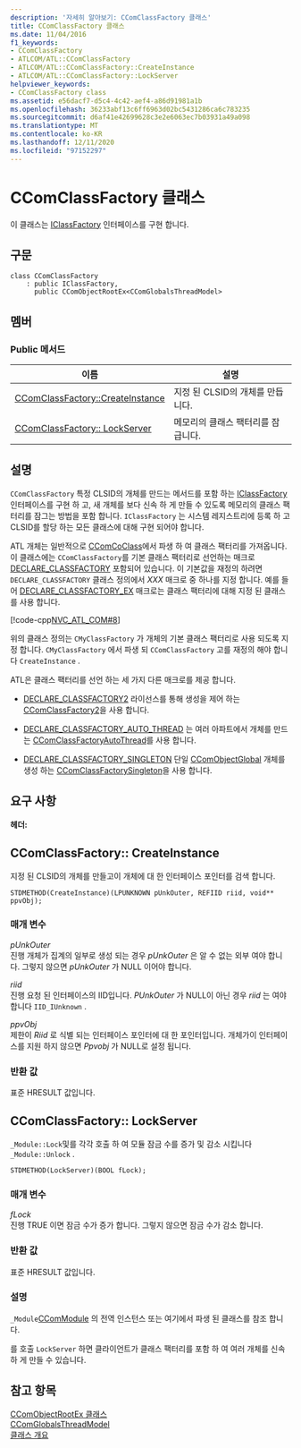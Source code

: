 ```yaml
---
description: '자세히 알아보기: CComClassFactory 클래스'
title: CComClassFactory 클래스
ms.date: 11/04/2016
f1_keywords:
- CComClassFactory
- ATLCOM/ATL::CComClassFactory
- ATLCOM/ATL::CComClassFactory::CreateInstance
- ATLCOM/ATL::CComClassFactory::LockServer
helpviewer_keywords:
- CComClassFactory class
ms.assetid: e56dacf7-d5c4-4c42-aef4-a86d91981a1b
ms.openlocfilehash: 36233abf13c6ff6963d02bc5431286ca6c783235
ms.sourcegitcommit: d6af41e42699628c3e2e6063ec7b03931a49a098
ms.translationtype: MT
ms.contentlocale: ko-KR
ms.lasthandoff: 12/11/2020
ms.locfileid: "97152297"
---
```

# <a name="ccomclassfactory-class"></a>CComClassFactory 클래스

이 클래스는 [IClassFactory](/windows/win32/api/unknwnbase/nn-unknwnbase-iclassfactory) 인터페이스를 구현 합니다.

## <a name="syntax"></a>구문

```
class CComClassFactory
    : public IClassFactory,
      public CComObjectRootEx<CComGlobalsThreadModel>
```

## <a name="members"></a>멤버

### <a name="public-methods"></a>Public 메서드

|이름|설명|
|----------|-----------------|
|[CComClassFactory::CreateInstance](#createinstance)|지정 된 CLSID의 개체를 만듭니다.|
|[CComClassFactory:: LockServer](#lockserver)|메모리의 클래스 팩터리를 잠급니다.|

## <a name="remarks"></a>설명

`CComClassFactory` 특정 CLSID의 개체를 만드는 메서드를 포함 하는 [IClassFactory](/windows/win32/api/unknwnbase/nn-unknwnbase-iclassfactory) 인터페이스를 구현 하 고, 새 개체를 보다 신속 하 게 만들 수 있도록 메모리의 클래스 팩터리를 잠그는 방법을 포함 합니다. `IClassFactory` 는 시스템 레지스트리에 등록 하 고 CLSID를 할당 하는 모든 클래스에 대해 구현 되어야 합니다.

ATL 개체는 일반적으로 [CComCoClass](../../atl/reference/ccomcoclass-class.md)에서 파생 하 여 클래스 팩터리를 가져옵니다. 이 클래스에는 `CComClassFactory`를 기본 클래스 팩터리로 선언하는 매크로 [DECLARE_CLASSFACTORY](aggregation-and-class-factory-macros.md#declare_classfactory) 포함되어 있습니다. 이 기본값을 재정의 하려면 `DECLARE_CLASSFACTORY` 클래스 정의에서 *XXX* 매크로 중 하나를 지정 합니다. 예를 들어 [DECLARE_CLASSFACTORY_EX](aggregation-and-class-factory-macros.md#declare_classfactory_ex) 매크로는 클래스 팩터리에 대해 지정 된 클래스를 사용 합니다.

[!code-cpp[NVC_ATL_COM#8](../../atl/codesnippet/cpp/ccomclassfactory-class_1.h)]

위의 클래스 정의는 `CMyClassFactory` 가 개체의 기본 클래스 팩터리로 사용 되도록 지정 합니다. `CMyClassFactory` 에서 파생 되 `CComClassFactory` 고를 재정의 해야 합니다 `CreateInstance` .

ATL은 클래스 팩터리를 선언 하는 세 가지 다른 매크로를 제공 합니다.

- [DECLARE_CLASSFACTORY2](aggregation-and-class-factory-macros.md#declare_classfactory2) 라이선스를 통해 생성을 제어 하는 [CComClassFactory2](../../atl/reference/ccomclassfactory2-class.md)을 사용 합니다.

- [DECLARE_CLASSFACTORY_AUTO_THREAD](aggregation-and-class-factory-macros.md#declare_classfactory_auto_thread) 는 여러 아파트에서 개체를 만드는 [CComClassFactoryAutoThread](../../atl/reference/ccomclassfactoryautothread-class.md)를 사용 합니다.

- [DECLARE_CLASSFACTORY_SINGLETON](aggregation-and-class-factory-macros.md#declare_classfactory_singleton) 단일 [CComObjectGlobal](../../atl/reference/ccomobjectglobal-class.md) 개체를 생성 하는 [CComClassFactorySingleton](../../atl/reference/ccomclassfactorysingleton-class.md)을 사용 합니다.

## <a name="requirements"></a>요구 사항

**헤더:**

## <a name="ccomclassfactorycreateinstance"></a><a name="createinstance"></a> CComClassFactory:: CreateInstance

지정 된 CLSID의 개체를 만들고이 개체에 대 한 인터페이스 포인터를 검색 합니다.

```
STDMETHOD(CreateInstance)(LPUNKNOWN pUnkOuter, REFIID riid, void** ppvObj);
```

### <a name="parameters"></a>매개 변수

*pUnkOuter*<br/>
진행 개체가 집계의 일부로 생성 되는 경우 *pUnkOuter* 은 알 수 없는 외부 여야 합니다. 그렇지 않으면 *pUnkOuter* 가 NULL 이어야 합니다.

*riid*<br/>
진행 요청 된 인터페이스의 IID입니다. *PUnkOuter* 가 NULL이 아닌 경우 *riid* 는 여야 합니다 `IID_IUnknown` .

*ppvObj*<br/>
제한이 *Riid* 로 식별 되는 인터페이스 포인터에 대 한 포인터입니다. 개체가이 인터페이스를 지원 하지 않으면 *Ppvobj* 가 NULL로 설정 됩니다.

### <a name="return-value"></a>반환 값

표준 HRESULT 값입니다.

## <a name="ccomclassfactorylockserver"></a><a name="lockserver"></a> CComClassFactory:: LockServer

`_Module::Lock`및를 각각 호출 하 여 모듈 잠금 수를 증가 및 감소 시킵니다 `_Module::Unlock` .

```
STDMETHOD(LockServer)(BOOL fLock);
```

### <a name="parameters"></a>매개 변수

*fLock*<br/>
진행 TRUE 이면 잠금 수가 증가 합니다. 그렇지 않으면 잠금 수가 감소 합니다.

### <a name="return-value"></a>반환 값

표준 HRESULT 값입니다.

### <a name="remarks"></a>설명

`_Module`[CComModule](../../atl/reference/ccommodule-class.md) 의 전역 인스턴스 또는 여기에서 파생 된 클래스를 참조 합니다.

를 호출 `LockServer` 하면 클라이언트가 클래스 팩터리를 포함 하 여 여러 개체를 신속 하 게 만들 수 있습니다.

## <a name="see-also"></a>참고 항목

[CComObjectRootEx 클래스](../../atl/reference/ccomobjectrootex-class.md)<br/>
[CComGlobalsThreadModel](atl-typedefs.md#ccomglobalsthreadmodel)<br/>
[클래스 개요](../../atl/atl-class-overview.md)
